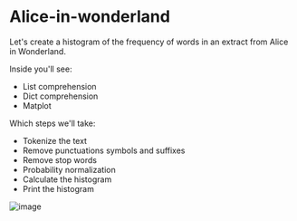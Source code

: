 # Alice-in-wonderland

Let's create a histogram of the frequency of words in an extract from Alice in Wonderland.

Inside you'll see:
- List comprehension
- Dict comprehension
- Matplot

Which steps we'll take:

- Tokenize the text
- Remove punctuations symbols and suffixes
- Remove stop words
- Probability normalization
- Calculate the histogram
- Print the histogram

![image](https://user-images.githubusercontent.com/113164779/197627674-5d5d3584-1d33-4a3d-b983-d1eed40cd06f.png)
